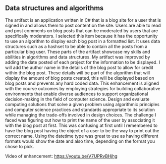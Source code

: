 ## Data structures and algorithms

The artifact is an application written in C# that is a blog site for a user that is signed in and allows them to post content on the site. Users are able to read and post comments on blog posts that can be moderated by users that are specifically moderators. I selected this item because it has the opportunity to use an algorithm to display each blog post in a formatted list. It uses data structures such as a hashset to be able to contain all the posts from a particular blog user. These parts of the artifact showcase my skills and abilities in algorithms and data structures. My artifact was improved by adding the date posted of each project for the information to be displayed. I will add the author name in the details of the blog post to allow for credit within the blog post. These details will be part of the algorithm that will display the amount of blog posts created, this will be displayed based on blog posts and prevents any hard coded data. This enhancement is aligned with the course outcomes by employing strategies for building collaborative environments that enable diverse audiences to support organizational decision-making in the field of computer science. Design and evaluate computing solutions that solve a given problem using algorithmic principles and computer science practices and standards appropriate to its solution while managing the trade-offs involved in design choices. The challenge I faced was figuring out how to print the name of the user by associating it with the blog post at first. This was confusing at first until I remembered to have the blog post having the object of a user to be the way to print out the correct name. Using the datetime type was great to use as having different formats would show the date and also time, depending on the format you chose to pick.

Video of enhancement: https://youtu.be/V7UPRvBHjhg
